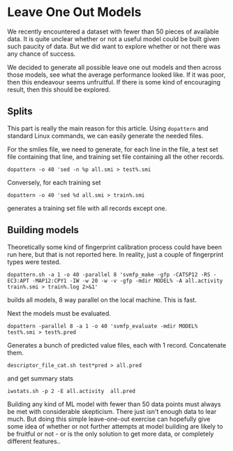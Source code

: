 # Leave One Out Models

We recently encountered a dataset with fewer than 50 pieces of available
data. It is quite unclear whether or not a useful model could be built
given such paucity of data. But we did want to explore whether or not
there was any chance of success.

We decided to generate all possible leave one out models and then across
those models, see what the average performance looked like. If it was
poor, then this endeavour seems unfruitful. If there is some kind of
encouraging result, then this should be explored.

## Splits
This part is really the main reason for this article. Using `dopattern`
and standard Linux commands, we can easily generate the needed files.

For the smiles file, we need to generate, for each line in the file,
a test set file containing that line, and training set file containing
all the other records.
```
dopattern -o 40 'sed -n %p all.smi > test%.smi
```
Conversely, for each training set
```
dopattern -o 40 'sed %d all.smi > train%.smi
```
generates a training set file with all records except one.

## Building models
Theoretically some kind of fingerprint calibration process could have
been run here, but that is not reported here. In reality, just a couple of
fingerprint types were tested.

```
dopattern.sh -a 1 -o 40 -parallel 8 'svmfp_make -gfp -CATSP12 -RS -EC3:APT -MAP12:CPY1 -IW -w 20 -w -v -gfp -mdir MODEL% -A all.activity  train%.smi > train%.log 2>&1'
```
builds all models, 8 way parallel on the local machine. This is fast.

Next the models must be evaluated.
```
dopattern -parallel 8 -a 1 -o 40 'svmfp_evaluate -mdir MODEL% test%.smi > test%.pred
```
Generates a bunch of predicted value files, each with 1 record. Concatenate them.
```
descriptor_file_cat.sh test*pred > all.pred
```
and get summary stats
```
iwstats.sh -p 2 -E all.activity  all.pred
```
Building any kind of ML model with fewer than 50 data points must always be
met with considerable skepticism. There just isn't enough data to lear much.
But doing this simple leave-one-out exercise can hopefully give some idea of
whether or not further attempts at model building are likely to be fruitful
or not - or is the only solution to get more data, or completely different
features..

